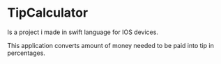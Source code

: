# TipCalculator 
Is a project i made in swift language for IOS devices.

This application converts amount of money needed to be paid into tip in percentages.
